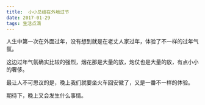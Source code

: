 ```yaml
---
title:  小小总结在外地过节
date: 2017-01-29
tags: 生活点滴
---
```


人生中第一次在外面过年，没有想到就是在老丈人家过年，体验了不一样的过年气氛。

这边过年气氛确实比较的强烈，烟花那是大量的放，炮仗也是大量的放，有点小小的奢侈。

最让人不可思议的是，晚上我们就要坐火车回安徽了，又是一番不一样的体验。

期待下，晚上又会发生什么事情。

